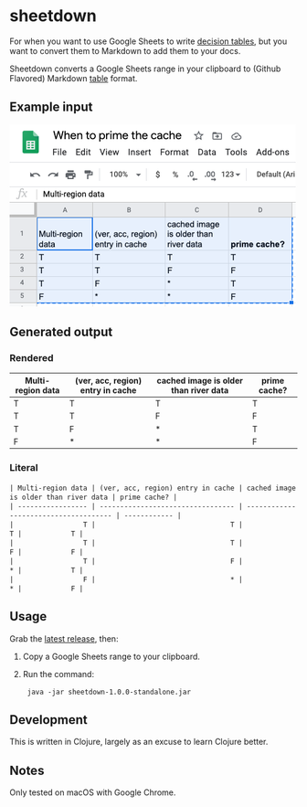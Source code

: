 # sheetdown

For when you want to use Google Sheets to write [decision tables], but you want to convert them
to Markdown to add them to your docs.

Sheetdown converts a Google Sheets range in your clipboard to (Github Flavored) Markdown [table] format.

[decision tables]: https://www.hillelwayne.com/decision-tables/
[table]: https://github.github.com/gfm/#tables-extension-

## Example input

![screen shot](gsheet.png)

## Generated output

### Rendered

| Multi-region data | (ver, acc, region) entry in cache | cached image is older than river data | prime cache? |
| ----------------- | --------------------------------- | ------------------------------------- | ------------ |
|                 T |                                 T |                                     T |            T |
|                 T |                                 T |                                     F |            F |
|                 T |                                 F |                                     * |            T |
|                 F |                                 * |                                     * |            F |


### Literal

```
| Multi-region data | (ver, acc, region) entry in cache | cached image is older than river data | prime cache? |
| ----------------- | --------------------------------- | ------------------------------------- | ------------ |
|                 T |                                 T |                                     T |            T |
|                 T |                                 T |                                     F |            F |
|                 T |                                 F |                                     * |            T |
|                 F |                                 * |                                     * |            F |
```


## Usage

Grab the [latest release], then:

1. Copy a Google Sheets range to your clipboard.
2. Run the command:

        java -jar sheetdown-1.0.0-standalone.jar

[latest release]: https://github.com/lorin/sheetdown/releases


## Development

This is written in Clojure, largely as an excuse to learn Clojure better.

## Notes

Only tested on macOS with Google Chrome.

